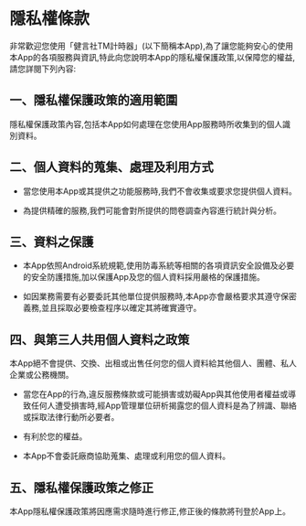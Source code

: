 # 隱私權條款

非常歡迎您使用「健言社TM計時器」(以下簡稱本App),為了讓您能夠安心的使用本App的各項服務與資訊,特此向您說明本App的隱私權保護政策,以保障您的權益,請您詳閱下列內容:

## 一、隱私權保護政策的適用範圍

隱私權保護政策內容,包括本App如何處理在您使用App服務時所收集到的個人識別資料。

## 二、個人資料的蒐集、處理及利用方式

* 當您使用本App或其提供之功能服務時,我們不會收集或要求您提供個人資料。

* 為提供精確的服務,我們可能會對所提供的問卷調查內容進行統計與分析。

## 三、資料之保護

* 本App依照Android系統規範,使用防毒系統等相關的各項資訊安全設備及必要的安全防護措施,加以保護App及您的個人資料採用嚴格的保護措施。

* 如因業務需要有必要委託其他單位提供服務時,本App亦會嚴格要求其遵守保密義務,並且採取必要檢查程序以確定其將確實遵守。

## 四、與第三人共用個人資料之政策

本App絕不會提供、交換、出租或出售任何您的個人資料給其他個人、團體、私人企業或公務機關。

* 當您在App的行為,違反服務條款或可能損害或妨礙App與其他使用者權益或導致任何人遭受損害時,經App管理單位研析揭露您的個人資料是為了辨識、聯絡或採取法律行動所必要者。

* 有利於您的權益。

* 本App不會委託廠商協助蒐集、處理或利用您的個人資料。

## 五、隱私權保護政策之修正

本App隱私權保護政策將因應需求隨時進行修正,修正後的條款將刊登於App上。
